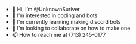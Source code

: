 - 👋 Hi, I’m @UnknownSuriver
- 👀 I’m interested in coding and bots
- 🌱 I’m currently learning making discord bots
- 💞️ I’m looking to collaborate on how to make one
- 📫 How to reach me at (713) 245-0177

<!---
UnknownSuriver/UnknownSuriver is a ✨ special ✨ repository because its `README.md` (this file) appears on your GitHub profile.
You can click the Preview link to take a look at your changes.
--->
